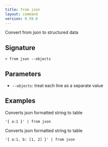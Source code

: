 ```yaml
---
title: from json
layout: command
version: 0.59.0
---
```


Convert from json to structured data

## Signature

```> from json --objects```

## Parameters

 -  `--objects`: treat each line as a separate value

## Examples

Converts json formatted string to table
```shell
'{ a:1 }' | from json
```

Converts json formatted string to table
```shell
'{ a:1, b: [1, 2] }' | from json
```


